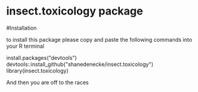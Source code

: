 # insect.toxicology package

#Installation

to install this package please copy and paste the following commands into your R terminal



install.packages("devtools")
devtools::install_github("shanedenecke/insect.toxicology")
library(insect.toxicology)


And then you are off to the races


